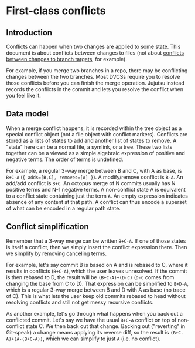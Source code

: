 # First-class conflicts

## Introduction

Conflicts can happen when two changes are applied to some state. This document
is about conflicts between changes to files (not about [conflicts between
changes to branch targets](concurrency.md), for example).

For example, if you merge two branches in a repo, there may be conflicting
changes between the two branches. Most DVCSs require you to resolve those
conflicts before you can finish the merge operation. Jujutsu instead records
the conflicts in the commit and lets you resolve the conflict when you feel like
it. 


## Data model

When a merge conflict happens, it is recorded within the tree object as a
special conflict object (not a file object with conflict markers). Conflicts
are stored as a lists of states to add and another list of states to remove. A
"state" here can be a normal file, a symlink, or a tree. These two lists
together can be a viewed as a simple algebraic expression of positive and
negative terms. The order of terms is undefined.

For example, a regular 3-way merge between B and C, with A as base, is `B+C-A`
(`{ adds=[B,C], removes=[A] }`). A modify/remove conflict is `B-A`. An add/add
conflict is `B+C`. An octopus merge of N commits usually has N positive terms
and N-1 negative terms. A non-conflict state A is equivalent to a conflict state
containing just the term `A`. An empty expression indicates absence of any
content at that path. A conflict can thus encode a superset of what can be
encoded in a regular path state.


## Conflict simplification

Remember that a 3-way merge can be written `B+C-A`. If one of those states is
itself a conflict, then we simply insert the conflict expression there. Then we
simplify by removing canceling terms.

For example, let's say commit B is based on A and is rebased to C, where it
results in conflicts (`B+C-A`), which the user leaves unresolved. If the commit
is then rebased to D, the result will be `(B+C-A)+(D-C)` (`D-C` comes from
changing the base from C to D). That expression can be simplified to `B+D-A`,
which is a regular 3-way merge between B and D with A as base (no trace of C).
This is what lets the user keep old commits rebased to head without resolving
conflicts and still not get messy recursive conflicts.

As another example, let's go through what happens when you back out a conflicted
commit. Let's say we have the usual `B+C-A` conflict on top of non-conflict
state C. We then back out that change. Backing out ("reverting" in Git-speak) a
change means applying its reverse diff, so the result is `(B+C-A)+(A-(B+C-A))`,
which we can simplify to just `A` (i.e. no conflict).

